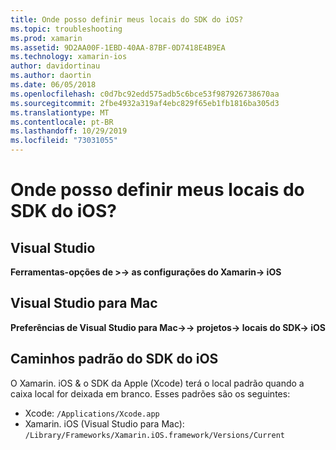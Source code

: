 ```yaml
---
title: Onde posso definir meus locais do SDK do iOS?
ms.topic: troubleshooting
ms.prod: xamarin
ms.assetid: 9D2AA00F-1EBD-40AA-87BF-0D7418E4B9EA
ms.technology: xamarin-ios
author: davidortinau
ms.author: daortin
ms.date: 06/05/2018
ms.openlocfilehash: c0d7bc92edd575adb5c6bce53f987926738670aa
ms.sourcegitcommit: 2fbe4932a319af4ebc829f65eb1fb1816ba305d3
ms.translationtype: MT
ms.contentlocale: pt-BR
ms.lasthandoff: 10/29/2019
ms.locfileid: "73031055"
---
```

# <a name="where-can-i-set-my-ios-sdk-locations"></a>Onde posso definir meus locais do SDK do iOS?

## <a name="visual-studio"></a>Visual Studio

**Ferramentas-opções de >-> as configurações do Xamarin-> iOS**

## <a name="visual-studio-for-mac"></a>Visual Studio para Mac

**Preferências de Visual Studio para Mac->-> projetos-> locais do SDK-> iOS**

## <a name="default-ios-sdk-paths"></a>Caminhos padrão do SDK do iOS

O Xamarin. iOS & o SDK da Apple (Xcode) terá o local padrão quando a caixa local for deixada em branco. Esses padrões são os seguintes:

- Xcode: `/Applications/Xcode.app`
- Xamarin. iOS (Visual Studio para Mac): `/Library/Frameworks/Xamarin.iOS.framework/Versions/Current`
